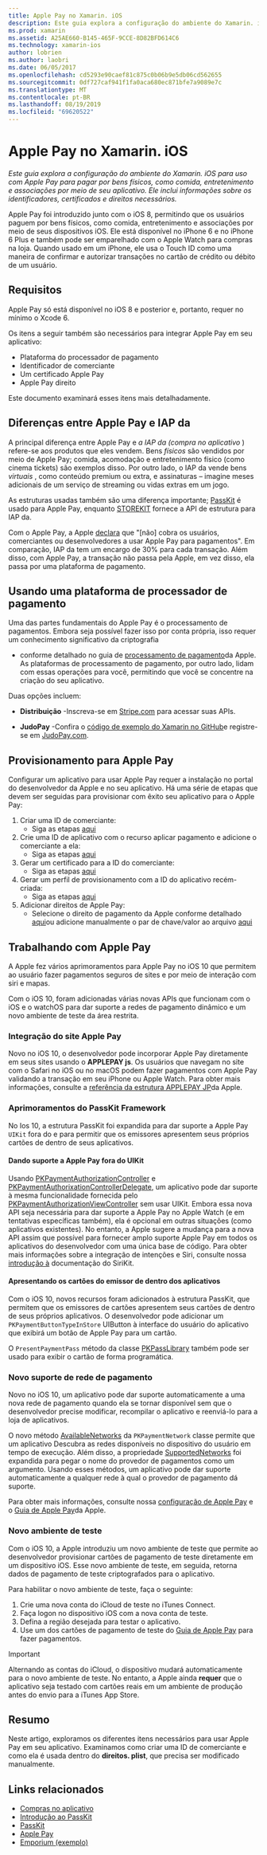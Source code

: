 ```yaml
---
title: Apple Pay no Xamarin. iOS
description: Este guia explora a configuração do ambiente do Xamarin. iOS para uso com Apple Pay para pagar por bens físicos, como comida, entretenimento e associações por meio de seu aplicativo. Ele inclui informações sobre os identificadores, certificados e direitos necessários.
ms.prod: xamarin
ms.assetid: A25AE660-B145-465F-9CCE-8D82BFD614C6
ms.technology: xamarin-ios
author: lobrien
ms.author: laobri
ms.date: 06/05/2017
ms.openlocfilehash: cd5293e90caef81c875c0b06b9e5db06cd562655
ms.sourcegitcommit: 0df727caf941f1fa0aca680ec871bfe7a9089e7c
ms.translationtype: MT
ms.contentlocale: pt-BR
ms.lasthandoff: 08/19/2019
ms.locfileid: "69620522"
---
```

# <a name="apple-pay-in-xamarinios"></a>Apple Pay no Xamarin. iOS

_Este guia explora a configuração do ambiente do Xamarin. iOS para uso com Apple Pay para pagar por bens físicos, como comida, entretenimento e associações por meio de seu aplicativo. Ele inclui informações sobre os identificadores, certificados e direitos necessários._

Apple Pay foi introduzido junto com o iOS 8, permitindo que os usuários paguem por bens físicos, como comida, entretenimento e associações por meio de seus dispositivos iOS. Ele está disponível no iPhone 6 e no iPhone 6 Plus e também pode ser emparelhado com o Apple Watch para compras na loja. Quando usado em um iPhone, ele usa o Touch ID como uma maneira de confirmar e autorizar transações no cartão de crédito ou débito de um usuário.

## <a name="requirements"></a>Requisitos

Apple Pay só está disponível no iOS 8 e posterior e, portanto, requer no mínimo o Xcode 6.

Os itens a seguir também são necessários para integrar Apple Pay em seu aplicativo:

- Plataforma do processador de pagamento
- Identificador de comerciante
- Um certificado Apple Pay
- Apple Pay direito

Este documento examinará esses itens mais detalhadamente.

## <a name="differences-between-apple-pay-and-iap"></a>Diferenças entre Apple Pay e IAP da

A principal diferença entre Apple Pay e *a IAP da (compra no aplicativo* ) refere-se aos produtos que eles vendem. Bens *físicos* são vendidos por meio de Apple Pay; comida, acomodação e entretenimento físico (como cinema tickets) são exemplos disso. Por outro lado, o IAP da vende bens *virtuais* , como conteúdo premium ou extra, e assinaturas – imagine meses adicionais de um serviço de streaming ou vidas extras em um jogo.

As estruturas usadas também são uma diferença importante; [PassKit](https://developer.apple.com/library/ios/documentation/PassKit/Reference/PKPaymentAuthorizationViewController_Ref/) é usado para Apple Pay, enquanto [STOREKIT](https://developer.apple.com/library/ios/documentation/PassKit/Reference/PKPaymentAuthorizationViewController_Ref/) fornece a API de estrutura para IAP da.

Com o Apple Pay, a Apple [declara](https://developer.apple.com/apple-pay/Getting-Started-with-Apple-Pay.pdf) que "[não] cobra os usuários, comerciantes ou desenvolvedores a usar Apple Pay para pagamentos". Em comparação, IAP da tem um encargo de 30% para cada transação. Além disso, com Apple Pay, a transação não passa pela Apple, em vez disso, ela passa por uma plataforma de pagamento.

## <a name="using-a-payment-processor-platform"></a>Usando uma plataforma de processador de pagamento

Uma das partes fundamentais do Apple Pay é o processamento de pagamentos. Embora seja possível fazer isso por conta própria, isso requer um conhecimento significativo da criptografia
- conforme detalhado no guia de [processamento de pagamento](https://developer.apple.com/library/ios/ApplePay_Guide/ProcessPayment.html)da Apple.
As plataformas de processamento de pagamento, por outro lado, lidam com essas operações para você, permitindo que você se concentre na criação do seu aplicativo.

Duas opções incluem:

- **Distribuição** -Inscreva-se em [Stripe.com](https://stripe.com/) para acessar suas APIs.

- **JudoPay** -Confira o [código de exemplo do Xamarin no GitHub](https://github.com/Judopay/Xamarin-Sample-App)e registre-se em [JudoPay.com](https://www.judopay.com/).

## <a name="provisioning-for-apple-pay"></a>Provisionamento para Apple Pay

Configurar um aplicativo para usar Apple Pay requer a instalação no portal do desenvolvedor da Apple e no seu aplicativo. Há uma série de etapas que devem ser seguidas para provisionar com êxito seu aplicativo para o Apple Pay:

1. Criar uma ID de comerciante:
    - Siga as etapas [aqui](~/ios/deploy-test/provisioning/capabilities/apple-pay-capabilities.md#merchantid)
2. Crie uma ID de aplicativo com o recurso aplicar pagamento e adicione o comerciante a ela:
    - Siga as etapas [aqui](~/ios/deploy-test/provisioning/capabilities/apple-pay-capabilities.md#appid)
3. Gerar um certificado para a ID do comerciante:
    - Siga as etapas [aqui](~/ios/deploy-test/provisioning/capabilities/apple-pay-capabilities.md#certificate)
4. Gerar um perfil de provisionamento com a ID do aplicativo recém-criada:
    - Siga as etapas [aqui](~/ios/get-started/installation/device-provisioning/manual-provisioning.md#provisioning)
5. Adicionar direitos de Apple Pay:
    - Selecione o direito de pagamento da Apple conforme detalhado [aqui](~/ios/deploy-test/provisioning/entitlements.md)ou adicione manualmente o par de chave/valor ao arquivo [aqui](~/ios/deploy-test/provisioning/entitlements.md)

## <a name="working-with-apple-pay"></a>Trabalhando com Apple Pay

A Apple fez vários aprimoramentos para Apple Pay no iOS 10 que permitem ao usuário fazer pagamentos seguros de sites e por meio de interação com siri e mapas.

Com o iOS 10, foram adicionadas várias novas APIs que funcionam com o iOS e o watchOS para dar suporte a redes de pagamento dinâmico e um novo ambiente de teste da área restrita.

### <a name="apple-pay-website-integration"></a>Integração do site Apple Pay

Novo no iOS 10, o desenvolvedor pode incorporar Apple Pay diretamente em seus sites usando o **APPLEPAY js**. Os usuários que navegam no site com o Safari no iOS ou no macOS podem fazer pagamentos com Apple Pay validando a transação em seu iPhone ou Apple Watch. Para obter mais informações, consulte a [referência da estrutura APPLEPAY JP](https://developer.apple.com/reference/applepayjs)da Apple.

### <a name="passkit-framework-enhancements"></a>Aprimoramentos do PassKit Framework

No Ios 10, a estrutura PassKit foi expandida para dar suporte a Apple Pay `UIKit` fora do e para permitir que os emissores apresentem seus próprios cartões de dentro de seus aplicativos.


#### <a name="supporting-apple-pay-outside-of-uikit"></a>Dando suporte a Apple Pay fora do UIKit

Usando [PKPaymentAuthorizationController](https://developer.apple.com/reference/passkit/pkpaymentauthorizationcontroller) e [PKPaymentAuthorixationControllerDelegate](https://developer.apple.com/reference/passkit/pkpaymentauthorizationcontrollerdelegate), um aplicativo pode dar suporte à mesma funcionalidade fornecida pelo [PKPaymentAuthorizationViewController](https://developer.apple.com/reference/passkit/pkpaymentauthorizationviewcontroller) sem usar UIKit. Embora essa nova API seja necessária para dar suporte a Apple Pay no Apple Watch (e em tentativas específicas também), ela é opcional em outras situações (como aplicativos existentes). No entanto, a Apple sugere a mudança para a nova API assim que possível para fornecer amplo suporte Apple Pay em todos os aplicativos do desenvolvedor com uma única base de código. Para obter mais informações sobre a integração de intenções e Siri, consulte nossa [introdução à](~/ios/platform/sirikit/index.md) documentação do SiriKit.

#### <a name="presenting-issuer-cards-from-within-apps"></a>Apresentando os cartões do emissor de dentro dos aplicativos

Com o iOS 10, novos recursos foram adicionados à estrutura PassKit, que permitem que os emissores de cartões apresentem seus cartões de dentro de seus próprios aplicativos. O desenvolvedor pode adicionar um `PKPaymentButtonTypeInStore` UIButton à interface do usuário do aplicativo que exibirá um botão de Apple Pay para um cartão.

O `PresentPaymentPass` método da classe [PKPassLibrary](https://developer.apple.com/reference/passkit/pkpasslibrary) também pode ser usado para exibir o cartão de forma programática.

### <a name="new-payment-network-support"></a>Novo suporte de rede de pagamento

Novo no iOS 10, um aplicativo pode dar suporte automaticamente a uma nova rede de pagamento quando ela se tornar disponível sem que o desenvolvedor precise modificar, recompilar o aplicativo e reenviá-lo para a loja de aplicativos.

O novo método [AvailableNetworks](https://developer.apple.com/reference/passkit/pkpaymentrequest/1833288-availablenetworks) da `PKPaymentNetwork` classe permite que um aplicativo Descubra as redes disponíveis no dispositivo do usuário em tempo de execução. Além disso, a propriedade [SupportedNetworks](https://developer.apple.com/reference/passkit/pkpaymentrequest/1619329-supportednetworks) foi expandida para pegar o nome do provedor de pagamentos como um argumento. Usando esses métodos, um aplicativo pode dar suporte automaticamente a qualquer rede à qual o provedor de pagamento dá suporte.

Para obter mais informações, consulte nossa [configuração de Apple Pay](~/ios/platform/apple-pay.md) e o [Guia de Apple Pay](https://developer.apple.com/apple-pay/)da Apple.

### <a name="new-testing-environment"></a>Novo ambiente de teste

Com o iOS 10, a Apple introduziu um novo ambiente de teste que permite ao desenvolvedor provisionar cartões de pagamento de teste diretamente em um dispositivo iOS. Esse novo ambiente de teste, em seguida, retorna dados de pagamento de teste criptografados para o aplicativo.

Para habilitar o novo ambiente de teste, faça o seguinte:

1. Crie uma nova conta do iCloud de teste no iTunes Connect.
2. Faça logon no dispositivo iOS com a nova conta de teste.
3. Defina a região desejada para testar o aplicativo.
4. Use um dos cartões de pagamento de teste do [Guia de Apple Pay](https://developer.apple.com/apple-pay/) para fazer pagamentos.

> [!IMPORTANT]
> Alternando as contas do iCloud, o dispositivo mudará automaticamente para o novo ambiente de teste. No entanto, a Apple ainda **requer** que o aplicativo seja testado com cartões reais em um ambiente de produção antes do envio para a iTunes App Store.

## <a name="summary"></a>Resumo

Neste artigo, exploramos os diferentes itens necessários para usar Apple Pay em seu aplicativo. Examinamos como criar uma ID de comerciante e como ela é usada dentro do **direitos. plist**, que precisa ser modificado manualmente.

## <a name="related-links"></a>Links relacionados

- [Compras no aplicativo](~/ios/platform/in-app-purchasing/index.md)
- [Introdução ao PassKit](~/ios/platform/passkit.md)
- [PassKit](https://developer.apple.com/library/ios/documentation/PassKit/Reference/PKPaymentAuthorizationViewController_Ref/)
- [Apple Pay](https://developer.apple.com/apple-pay/)
- [Emporium (exemplo)](https://docs.microsoft.com/samples/xamarin/ios-samples/ios9-emporium)
